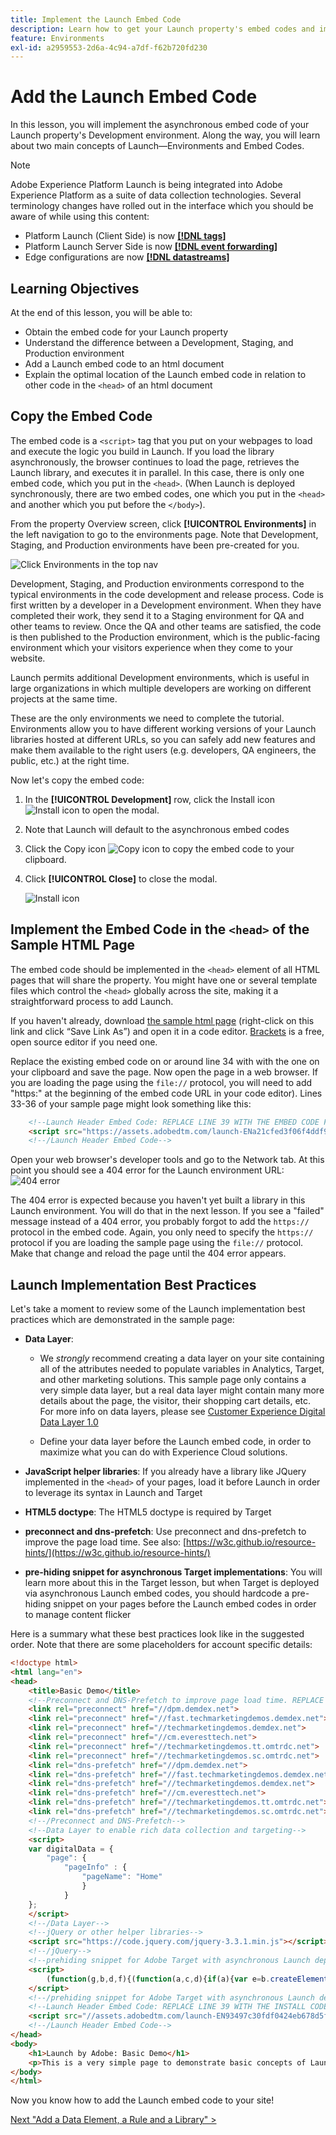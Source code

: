 ```yaml
---
title: Implement the Launch Embed Code
description: Learn how to get your Launch property's embed codes and implement them in your website. This lesson is part of the Implementing the Experience Cloud in Websites with Launch tutorial.
feature: Environments
exl-id: a2959553-2d6a-4c94-a7df-f62b720fd230
---
```

# Add the Launch Embed Code

In this lesson, you will implement the asynchronous embed code of your Launch property's Development environment. Along the way, you will learn about two main concepts of Launch&mdash;Environments and Embed Codes.

>[!NOTE]
>
>Adobe Experience Platform Launch is being integrated into Adobe Experience Platform as a suite of data collection technologies. Several terminology changes have rolled out in the interface which you should be aware of while using this content:
> * Platform Launch (Client Side) is now **[[!DNL tags]](https://experienceleague.adobe.com/docs/launch/using/home.html)** 
> * Platform Launch Server Side is now **[[!DNL event forwarding]](https://experienceleague.adobe.com/docs/launch/using/server-side-info/server-side-overview.html)** 
> * Edge configurations  are now **[[!DNL datastreams]](https://experienceleague.adobe.com/docs/experience-platform/edge/fundamentals/datastreams.html)**

## Learning Objectives

At the end of this lesson, you will be able to:

* Obtain the embed code for your Launch property
* Understand the difference between a Development, Staging, and Production environment
* Add a Launch embed code to an html document
* Explain the optimal location of the Launch embed code in relation to other code in the `<head>` of an html document

## Copy the Embed Code

The embed code is a `<script>` tag that you put on your webpages to load and execute the logic you build in Launch. If you load the library asynchronously, the browser continues to load the page, retrieves the Launch library, and executes it in parallel. In this case, there is only one embed code, which you put in the `<head>`. (When Launch is deployed synchronously, there are two embed codes, one which you put in the `<head>` and another which you put before the `</body>`).

From the property Overview screen, click **[!UICONTROL Environments]** in the left navigation to go to the environments page. Note that Development, Staging, and Production environments have been pre-created for you.

![Click Environments in the top nav](images/launch-environments.png)

Development, Staging, and Production environments correspond to the typical environments in the code development and release process. Code is first written by a developer in a Development environment. When they have completed their work, they send it to a Staging environment for QA and other teams to review. Once the QA and other teams are satisfied, the code is then published to the Production environment, which is the public-facing environment  which your visitors experience when they come to your website.

Launch permits additional Development environments, which is useful in large organizations in which multiple developers are working on different projects at the same time.

These are the only environments we need to complete the tutorial. Environments allow you to have different working versions of your Launch libraries hosted at different URLs, so you can safely add new features and make them available to the right users (e.g. developers, QA engineers, the public, etc.) at the right time.

Now let's copy the embed code:

1. In the **[!UICONTROL Development]** row, click the Install icon ![Install icon](images/launch-installIcon.png) to open the modal.

1. Note that Launch will default to the asynchronous embed codes

1. Click the Copy icon ![Copy icon](images/launch-copyIcon.png) to copy the embed code to your clipboard.

1. Click **[!UICONTROL Close]** to close the modal.

   ![Install icon](images/launch-copyInstallCode.png)

## Implement the Embed Code in the `<head>` of the Sample HTML Page

The embed code should be implemented in the `<head>` element of all HTML pages that will share the property. You might have one or several template files which control the `<head>` globally across the site, making it a straightforward process to add Launch.

If you haven't already, download [the sample html page](https://www.enablementadobe.com/multi/web/basic-sample.html) (right-click on this link and click “Save Link As”) and open it in a code editor. [Brackets](http://brackets.io/) is a free, open source editor if you need one.

Replace the existing embed code on or around line 34 with with the one on your clipboard and save the page. Now open the page in a web browser. If you are loading the page using the `file://` protocol, you will need to add "https:" at the beginning of the embed code URL in your code editor). Lines 33-36 of your sample page might look something like this:

```html
    <!--Launch Header Embed Code: REPLACE LINE 39 WITH THE EMBED CODE FROM YOUR OWN DEVELOPMENT ENVIRONMENT-->
    <script src="https://assets.adobedtm.com/launch-ENa21cfed3f06f4ddf9690de8077b39e81-development.min.js" async></script>
    <!--/Launch Header Embed Code-->
```

Open your web browser's developer tools and go to the Network tab. At this point you should see a 404 error for the Launch environment URL:
![404 error](images/samplepage-404.png)

The 404 error is expected because you haven't yet built a library in this Launch environment. You will do that in the next lesson. If you see a "failed" message instead of a 404 error, you probably forgot to add the `https://` protocol in the embed code. Again, you only need to specify the `https://` protocol if you are loading the sample page using the `file://` protocol. Make that change and reload the page until the 404 error appears.

## Launch Implementation Best Practices

Let's take a moment to review some of the Launch implementation best practices which are demonstrated in the sample page:

* **Data Layer**:

  * We *strongly* recommend creating a data layer on your site containing all of the attributes needed to populate variables in Analytics, Target, and other marketing solutions. This sample page only contains a very simple data layer, but a real data layer might contain many more details about the page, the visitor, their shopping cart details, etc. For more info on data layers, please see [Customer Experience Digital Data Layer 1.0](https://www.w3.org/2013/12/ceddl-201312.pdf)

  * Define your data layer before the Launch embed code, in order to maximize what you can do with Experience Cloud solutions.

* **JavaScript helper libraries**: If you already have a library like JQuery implemented in the `<head>` of your pages, load it before Launch in order to leverage its syntax in Launch and Target

* **HTML5 doctype**: The HTML5 doctype is required by Target

* **preconnect and dns-prefetch**: Use preconnect and dns-prefetch to improve the page load time. See also: [https://w3c.github.io/resource-hints/](https://w3c.github.io/resource-hints/)

* **pre-hiding snippet for asynchronous Target implementations**: You will learn more about this in the Target lesson, but when Target is deployed via asynchronous Launch embed codes, you should hardcode a pre-hiding snippet on your pages before the Launch embed codes in order to manage content flicker

Here is a summary what these best practices look like in the suggested order. Note that there are some placeholders for account specific details:  

```html
<!doctype html>
<html lang="en">
<head>
    <title>Basic Demo</title>
    <!--Preconnect and DNS-Prefetch to improve page load time. REPLACE "techmarketingdemos" WITH YOUR OWN AAM PARTNER ID, TARGET CLIENT CODE, AND ANALYTICS TRACKING SERVER-->
    <link rel="preconnect" href="//dpm.demdex.net">
    <link rel="preconnect" href="//fast.techmarketingdemos.demdex.net">
    <link rel="preconnect" href="//techmarketingdemos.demdex.net">
    <link rel="preconnect" href="//cm.everesttech.net">
    <link rel="preconnect" href="//techmarketingdemos.tt.omtrdc.net">
    <link rel="preconnect" href="//techmarketingdemos.sc.omtrdc.net">
    <link rel="dns-prefetch" href="//dpm.demdex.net">
    <link rel="dns-prefetch" href="//fast.techmarketingdemos.demdex.net">
    <link rel="dns-prefetch" href="//techmarketingdemos.demdex.net">
    <link rel="dns-prefetch" href="//cm.everesttech.net">
    <link rel="dns-prefetch" href="//techmarketingdemos.tt.omtrdc.net">
    <link rel="dns-prefetch" href="//techmarketingdemos.sc.omtrdc.net">
    <!--/Preconnect and DNS-Prefetch-->
    <!--Data Layer to enable rich data collection and targeting-->
    <script>
    var digitalData = {
        "page": {
            "pageInfo" : {
                "pageName": "Home"
                }
            }
    };
    </script>
    <!--/Data Layer-->
    <!--jQuery or other helper libraries-->
    <script src="https://code.jquery.com/jquery-3.3.1.min.js"></script>
    <!--/jQuery-->
    <!--prehiding snippet for Adobe Target with asynchronous Launch deployment-->
    <script>
        (function(g,b,d,f){(function(a,c,d){if(a){var e=b.createElement("style");e.id=c;e.innerHTML=d;a.appendChild(e)}})(b.getElementsByTagName("head")[0],"at-body-style",d);setTimeout(function(){var a=b.getElementsByTagName("head")[0];if(a){var c=b.getElementById("at-body-style");c&&a.removeChild(c)}},f)})(window,document,"body {opacity: 0 !important}",3E3);
    </script>
    <!--/prehiding snippet for Adobe Target with asynchronous Launch deployment-->
    <!--Launch Header Embed Code: REPLACE LINE 39 WITH THE INSTALL CODE FROM YOUR OWN DEVELOPMENT ENVIRONMENT-->
    <script src="//assets.adobedtm.com/launch-EN93497c30fdf0424eb678d5f4ffac66dc.min.js" async></script>
    <!--/Launch Header Embed Code-->
</head>
<body>
    <h1>Launch by Adobe: Basic Demo</h1>
    <p>This is a very simple page to demonstrate basic concepts of Launch by Adobe</p>
</body>
</html>
```

Now you know how to add the Launch embed code to your site!

[Next "Add a Data Element, a Rule and a Library" >](launch-data-elements-rules.md)
